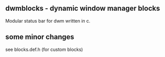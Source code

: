 dwmblocks - dynamic window manager blocks
--------------------
Modular status bar for dwm written in c.

some minor changes
------------
see blocks.def.h (for custom blocks)